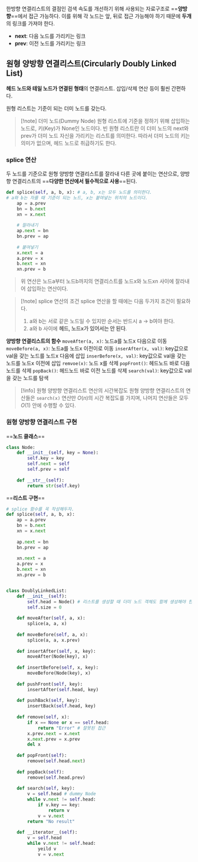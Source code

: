 한방향 연결리스트의 결점인 검색 속도를 개선하기 위해 사용되는 자료구조로 ==**양방향**==에서 접근 가능하다.
이를 위해 각 노드는 앞, 뒤로 접근 가능해야 하기 때문에 **두개**의 링크를 가져야 한다.
- **next**: 다음 노드를 가리키는 링크
- **prev**: 이전 노드를 가리키는 링크


## 원형 양방향 연결리스트(Circularly Doubly Linked List)
**헤드 노드와 테일 노드가 연결된 형태**의 연결리스트. 삽입/삭제 연산 등이 훨씬 간편하다.

원형 리스트는 기준이 되는 더미 노드를 갖는다.
> [!note] 더미 노드(Dummy Node)
> 원형 리스트에 기준을 정하기 위해 삽입하는 노드로, 키(Key)가 None인 노드이다.
> 빈 원형 리스트란 이 더미 노드의 next와 prev가 더미 노드 자신을 가리키는 리스트를 의미한다.
> 따라서 더미 노드의 키는 의미가 없으며, 헤드 노드로 취급하기도 한다.


### splice 연산
두 노드를 기준으로 원형 양방향 연결리스트를 잘라내 다른 곳에 붙이는 연산으로,
양방향 연결리스트의 ==**다양한 연산에서 필수적으로 사용**==된다.
```python
def splice(self, a, b, x): # a, b, x는 모두 노드를 의미한다.
# a와 b는 자를 때 기준이 되는 노드, x는 붙여넣는 위치의 노드이다.
	ap = a.prev
	bn = b.next
	xn = x.next
	
	# 잘라내기
	ap.next = bn
	bn.prev = ap
	
	# 붙여넣기
	x.next = a
	a.prev = x
	b.next = xn
	xn.prev = b
```
>위 연산은 노드a부터 노드b까지의 연결리스트를 노드x와 노드xn 사이에 잘라내어 삽입하는 연산이다.

> [!note] splice 연산의 조건
> splice 연산을 할 때에는 다음 두가지 조건이 필요하다.
>  1. a와 b는 서로 같은 노드일 수 있지만 순서는 반드시 a → b여야 한다.
>  2. a와 b 사이에 **헤드, 노드x가 있어서는 안 된다**.


**양방향 연결리스트의 함수**
`moveAfter(a, x)`: 노드a를 노드x 다음으로 이동
`moveBefore(a, x)`: 노드a를 노드x 이전이로 이동
`inserAfter(x, val)`: key값으로 val을 갖는 노드를 노드x 다음에 삽입
`inserBefore(x, val)`: key값으로 val을 갖는 노드를 노드x 이전에 삽입
`remvoe(x)`: 노드 x를 삭제
`popFront()`: 헤드노드 바로 다음 노드를 삭제
`popBack()`: 헤드노드 바로 이전 노드를 삭제
`search(val)`: key값으로 val을 갖는 노드를 탐색

> [!info] 원형 양방향 연결리스트 연산의 시간복잡도
>  원형 양방향 연결리스트의 연산들은 `search(x)` 연산만 $O(n)$의 시간 복잡도를 가지며, 나머지 연산들은 모두 $O(1)$ 안에 수행할 수 있다.


### 원형 양방향 연결리스트 구현
==**노드 클래스**==
```Python
class Node:
	def __init__(self, key = None):
		self.key = key
		self.next = self
		self.prev = self
	
	def __str__(self):
		return str(self.key)
```


==**리스트 구현**==
```python
# splice 함수를 꼭 작성해두자.
def splice(self, a, b, x):
	ap = a.prev
	bn = b.next
	xn = x.next
	
	ap.next = bn
	bn.prev = ap
	
	xn.next = a
	a.prev = x
	b.next = xn
	xn.prev = b


class DoublyLinkedList:
	def __init__(self):
		self.head = Node() # 리스트를 생성할 때 더미 노드 객체도 함께 생성해야 한다.
		self.size = 0
	
	def moveAfter(self, a, x):
		splice(a, a, x)
	
	def moveBefore(self, a, x):
		splice(a, a, x.prev)
	
	def insertAfter(self, x, key):
		moveAfter(Node(key), x)
	
	def insertBefore(self, x, key):
		moveBefore(Node(key), x)
	
	def pushFront(self, key):
		insertAfter(self.head, key)
	
	def pushBack(self, key):
		insertBack(self.head, key)
	
	def remove(self, x):
		if x == None or x == self.head:
			return "Error" # 잘못된 접근
		x.prev.next = x.next
		x.next.prev = x.prev
		del x
		
	def popFront(self):
		remove(self.head.next)
	
	def popBack(self):
		remove(self.head.prev)
	
	def search(self, key):
		v = self.head # dummy Node
		while v.next != self.head:
			if v.key == key:
				return v
			v = v.next
		return "No result"
	
	def __iterator__(self):
		v = self.head
		while v.next != self.head:
			yeild v
			v = v.next
```